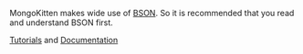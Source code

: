 MongoKitten makes wide use of [BSON](../../BSON/README.md). So it is recommended that you read and understand BSON first.

[Tutorials](./Tutorials/README.md) and [Documentation](./Documentation/README.md)